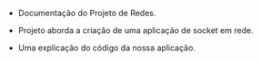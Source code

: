 - Documentação do Projeto de Redes.

- Projeto aborda a criação de uma aplicação de socket em rede.

- Uma explicação do código da nossa aplicação.


